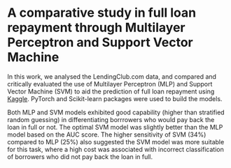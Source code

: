 # A comparative study in full loan repayment through Multilayer Perceptron and Support Vector Machine

In this work, we analysed the LendingClub.com data, and compared and critically evaluated the use of Multilayer Perceptron (MLP) and Support Vector Machine (SVM) to aid the prediction of full loan repayment using [Kaggle](https://www.kaggle.com/itssuru/loan-data). PyTorch and Scikit-learn packages were used to build the models.

Both MLP and SVM models exhibited good capability (higher than stratified random guessing) in differentiating borrrowers who would pay back the loan in full or not. The optimal SVM model was slightly better than the MLP model based on the AUC score. The higher sensitivity of SVM (34%) compared to MLP (25%) also suggested the SVM model was more suitable for this task, where a high cost was associated with incorrect classification of borrowers who did not pay back the loan in full. 
